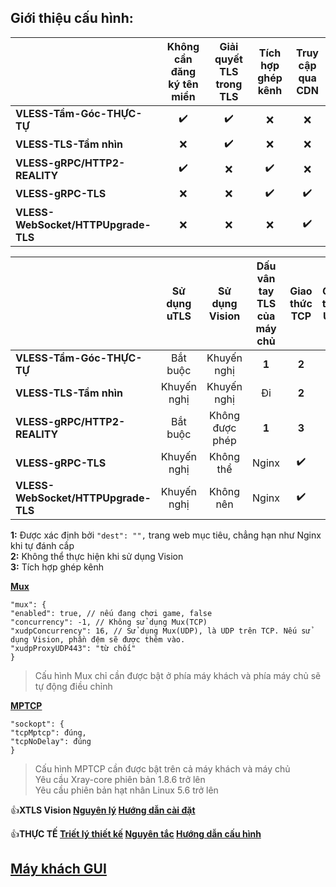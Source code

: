 ## **Giới thiệu cấu hình:**

| | Không cần đăng ký tên miền | Giải quyết TLS trong TLS | Tích hợp ghép kênh | Truy cập qua CDN |
| :--- | :---: | :---: | :---: | :---: |
| **VLESS-Tầm-Góc-THỰC-TỰ** | :heavy_check_mark: | :heavy_check_mark: | :x: | :x: |
| **VLESS-TLS-Tầm nhìn** | :x: | :heavy_check_mark: | :x: | :x: |
| **VLESS-gRPC/HTTP2-REALITY** | :heavy_check_mark: | :x: | :heavy_check_mark: | :x: |
| **VLESS-gRPC-TLS** | :x: | :x: | :heavy_check_mark: | :heavy_check_mark: |
| **VLESS-WebSocket/HTTPUpgrade-TLS** | :x: | :x: | :x: | :heavy_check_mark: |

| | Sử dụng uTLS | Sử dụng Vision | Dấu vân tay TLS của máy chủ | Giao thức TCP | Giao thức UDP | MPTCP |
| :--- | :---: | :---: | :---: | :---: | :---: | :---: |
| **VLESS-Tầm-Góc-THỰC-TỰ** | Bắt buộc | Khuyến nghị | **1** | **2** | :heavy_check_mark: | :heavy_check_mark: |
| **VLESS-TLS-Tầm nhìn** | Khuyến nghị | Khuyến nghị | Đi | **2** | :heavy_check_mark: | :heavy_check_mark: |
| **VLESS-gRPC/HTTP2-REALITY** | Bắt buộc | Không được phép | **1** | **3** | :heavy_check_mark: | :heavy_check_mark: |
| **VLESS-gRPC-TLS** | Khuyến nghị | Không thể | Nginx | ​​:heavy_check_mark: | :heavy_check_mark: | :heavy_check_mark: |
| **VLESS-WebSocket/HTTPUpgrade-TLS** | Khuyến nghị | Không nên | Nginx | ​​:heavy_check_mark: | :heavy_check_mark: | :heavy_check_mark: |

**1:** Được xác định bởi `"dest": "",` trang web mục tiêu, chẳng hạn như Nginx khi tự đánh cắp<br>
**2:** Không thể thực hiện khi sử dụng Vision<br>
**3:** Tích hợp ghép kênh

[**Mux**](https://xtls.github.io/Xray-docs-next/config/outbound.html#muxobject)

```jsonc
"mux": {
"enabled": true, // nếu đang chơi game, false
"concurrency": -1, // Không sử dụng Mux(TCP)
"xudpConcurrency": 16, // Sử dụng Mux(UDP), là UDP trên TCP. Nếu sử dụng Vision, phần đệm sẽ được thêm vào.
"xudpProxyUDP443": "từ chối"
}
```

> Cấu hình Mux chỉ cần được bật ở phía máy khách và phía máy chủ sẽ tự động điều chỉnh

[**MPTCP**](https://github.com/XTLS/Xray-core/pull/2520#issuecomment-1711212084)

```jsonc
"sockopt": {
"tcpMptcp": đúng,
"tcpNoDelay": đúng
}
```

> Cấu hình MPTCP cần được bật trên cả máy khách và máy chủ<br>
> Yêu cầu Xray-core phiên bản 1.8.6 trở lên<br>
> Yêu cầu phiên bản hạt nhân Linux 5.6 trở lên

:+1:**XTLS Vision [Nguyên lý](https://github.com/XTLS/Xray-core/discussions/1295) [Hướng dẫn cài đặt](https://github.com/chika0801/Xray-install)**

:+1:**THỰC TẾ [Triết lý thiết kế](https://github.com/XTLS/Xray-core/issues/1689#issuecomment-1439447009) [Nguyên tắc](https://github.com/XTLS/Xray-core/issues/1891#issuecomment-1495439413) [Hướng dẫn cấu hình](https://github.com/XTLS/REALITY#readme)**

## **[Máy khách GUI](https://github.com/XTLS/Xray-core/blob/main/README.md#gui-clients)**
